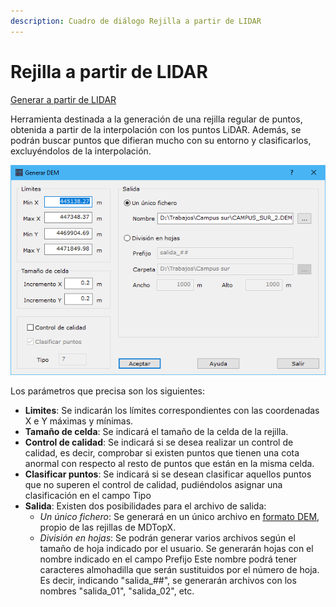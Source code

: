 ```yaml
---
description: Cuadro de diálogo Rejilla a partir de LIDAR
---
```


# Rejilla a partir de LIDAR

[Generar a partir de LIDAR](../../fichas-de-herramientas/ficha-de-herramientas-archivos-lidar/calcular-a-partir-de-lidar.md)

Herramienta destinada a la generación de una rejilla regular de puntos, obtenida a partir de la interpolación con los puntos LiDAR. Además, se podrán buscar puntos que difieran mucho con su entorno y clasificarlos, excluyéndolos de la interpolación.

![Cuadro de diálogo Generar DEM](<../../../.gitbook/assets/image (149).png>)

Los parámetros que precisa son los siguientes:

* **Limites**: Se indicarán los límites correspondientes con las coordenadas X e Y máximas y mínimas.
* **Tamaño de celda**: Se indicará el tamaño de la celda de la rejilla.
* **Control de calidad**: Se indicará si se desea realizar un control de calidad, es decir, comprobar si existen puntos que tienen una cota anormal con respecto al resto de puntos que están en la misma celda.
* **Clasificar puntos**: Se indicará si se desean clasificar aquellos puntos que no superen el control de calidad, pudiéndolos asignar una clasificación en el campo Tipo
* **Salida**: Existen dos posibilidades para el archivo de salida:
  * _Un único fichero_: Se generará en un único archivo en [formato DEM](../../untitled-289/), propio de las rejillas de MDTopX.
  * _División en hojas_: Se podrán generar varios archivos según el tamaño de hoja indicado por el usuario. Se generarán hojas con el nombre indicado en el campo Prefijo Este nombre podrá tener caracteres almohadilla que serán sustituidos por el número de hoja. Es decir, indicando "salida\_##", se generarán archivos con los nombres "salida\_01", "salida\_02", etc.
